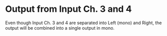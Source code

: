 # Output from Input Ch. 3 and 4

Even though Input Ch. 3 and 4 are separated into Left (mono) and Right, the output will be combined into a single output in mono.
